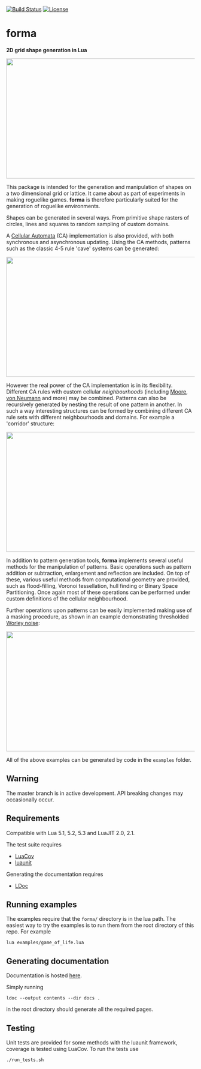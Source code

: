 [![Build Status](https://travis-ci.org/nhartland/forma.svg?branch=master)](https://travis-ci.org/nhartland/forma)
[![License](https://img.shields.io/badge/license-MIT-blue.svg)](https://opensource.org/licenses/MIT)

forma
=====

__2D grid shape generation in Lua__ 

<p align="center">
  <img width="650" height="320" src="https://i.imgur.com/si0FhKN.png">
</p>

This package is intended for the generation and manipulation of shapes on a two
dimensional grid or lattice. It came about as part of experiments in making
roguelike games. **forma** is therefore particularly suited for the generation
of roguelike environments.

Shapes can be generated in several ways. From primitive shape rasters of
circles, lines and squares to random sampling of custom domains.

A [Cellular Automata](https://en.wikipedia.org/wiki/Cellular_automaton) (CA)
implementation is also provided, with both synchronous and asynchronous
updating. Using the CA methods, patterns such as the classic 4-5 rule 'cave'
systems can be generated:

<p align="center">
  <img width="650" height="320" src="https://i.imgur.com/r6D7hxb.png">
</p>

However the real power of the CA implementation is in its flexibility.
Different CA rules with custom cellular *neighbourhoods* (including
[Moore](https://en.wikipedia.org/wiki/Moore_neighborhood), [von
Neumann](https://en.wikipedia.org/wiki/Von_Neumann_neighborhood) and more) may
be combined. Patterns can also be recursively generated by nesting the result of
one pattern in another. In such a way interesting structures can be formed by
combining different CA rule sets with different neighbourhoods and domains.
For example a 'corridor' structure:

<p align="center">
  <img width="650" height="320" src="https://i.imgur.com/PF7cMw7.png">
</p>

In addition to pattern generation tools, **forma** implements several useful
methods for the manipulation of patterns. Basic operations such as pattern
addition or subtraction, enlargement and reflection are included. On top of
these, various useful methods from computational geometry are provided, such as
flood-filling, Voronoi tessellation, hull finding or Binary Space Partitioning.
Once again most of these operations can be performed under custom definitions of
the cellular neighbourhood.

Further operations upon patterns can be easily implemented making use of a
masking procedure, as shown in an example demonstrating thresholded [Worley
noise](https://en.wikipedia.org/wiki/Worley_noise):

<p align="center">
  <img width="650" height="320" src="https://i.imgur.com/Gyn4QLx.png">
</p>

All of the above examples can be generated by code in the `examples` folder.

Warning
-------
The master branch is in active development. API breaking changes may
occasionally occur.

Requirements
------------
Compatible with Lua 5.1, 5.2, 5.3 and LuaJIT 2.0, 2.1.

The test suite requires
 - [LuaCov](https://keplerproject.github.io/luacov/)
 - [luaunit](https://github.com/bluebird75/luaunit)

Generating the documentation requires
 - [LDoc](https://github.com/stevedonovan/LDoc)

Running examples
----------------

The examples require that the `forma/` directory is in the lua path. The easiest
way to try the examples is to run them from the root directory of this repo. For
example

    lua examples/game_of_life.lua

Generating documentation
------------------------

Documentation is hosted [here](https://nhartland.github.io/forma/).

Simply running 

    ldoc --output contents --dir docs .

in the root directory should generate all the required pages.

Testing
-------

Unit tests are provided for some methods with the luaunit framework, coverage is
tested using LuaCov. To run the tests use

    ./run_tests.sh
